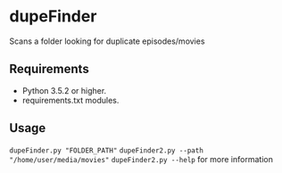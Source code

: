 # dupeFinder
Scans a folder looking for duplicate episodes/movies

## Requirements
- Python 3.5.2 or higher.
- requirements.txt modules.

## Usage
`dupeFinder.py "FOLDER_PATH"`
`dupeFinder2.py --path "/home/user/media/movies"`
`dupeFinder2.py --help` for more information